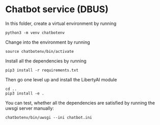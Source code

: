 # Chatbot service (DBUS)

In this folder, create a virtual environment by running

    python3 -m venv chatbotenv

Change into the environment by running

    source chatbotenv/bin/activate

Install all the dependencies by running

    pip3 install -r requirements.txt

Then go one level up and install the LibertyAI module

    cd ..
    pip3 install -e .

You can test, whether all the dependencies are satisfied by running
the uwsgi server manually:

    chatbotenv/bin/uwsgi --ini chatbot.ini

